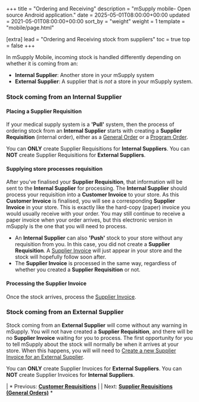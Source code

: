 +++
title = "Ordering and Receiving"
description = "mSupply mobile- Open source Android application."
date = 2025-05-01T08:00:00+00:00
updated = 2021-05-01T08:00:00+00:00
sort_by = "weight"
weight = 1
template = "mobile/page.html"

[extra]
lead = "Ordering and Receiving stock from suppliers"
toc = true
top = false
+++

In mSupply Mobile, incoming stock is handled differently depending on whether it is coming from an:

  * **Internal Supplier**:  Another store in your mSupply system
  * **External Supplier**:  A supplier that is *not* a store in your mSupply system.

### Stock coming from an Internal Supplier

#### Placing a Supplier Requisition

If your medical supply system is a **'Pull'** system, then the process of ordering stock from an **Internal Supplier** starts with creating a **Supplier Requisition** (internal order), either as a [General Order](/en:mobile:user_guide:supplier_requisitions) or a [Program Order](/en:mobile:user_guide:supplier_requisitions_program).

<div class="warning">

You can **ONLY** create Supplier Requisitions for **Internal Suppliers**.  You can **NOT** create Supplier Requisitions for **External Suppliers**.
  </div>

#### Supplying store processes requisition

After you've finalised your **Supplier Requisition**, that information will be sent to the **Internal Supplier** for processing.  The **Internal Supplier** should process your requisition into a **Customer Invoice** to your store.  As this **Customer Invoice** is finalised, you will see a corresponding **Supplier Invoice** in your store.  This is exactly like the hard-copy (paper) invoice you would usually receive with your order.  You may still continue to receive a paper invoice when your order arrives, but this electronic version in mSupply is the one that you will need to process.

<div class="tip">

  * An **Internal Supplier** can also **'Push'** stock to your store without any requisition from you.  In this case, you did not create a **Supplier Requisition**.  A [Supplier Invoice](/en:mobile:user_guide:supplier_invoices) will just appear in your store and the stock will hopefully follow soon after.
  * The **Supplier Invoice** is processed in the same way, regardless of whether you created a **Supplier Requisition** or not.
  </div>

#### Processing the Supplier Invoice

Once the stock arrives, process the [Supplier Invoice](/en:mobile:user_guide:supplier_invoices).

### Stock coming from an External Supplier

Stock coming from an **External Supplier** will come without any warning in mSupply.  You will not have created a **Supplier Requisition**, and there will be no **Supplier Invoice** waiting for you to process.  The first opportunity for you to tell mSupply about the stock will normally be when it arrives at your store.  When this happens, you will will need to [Create a new Supplier Invoice for an External Supplier](/en:mobile:user_guide:supplier_invoices#create_a_new_supplier_invoice_for_a_non-msupply_supplier).

<div class="warning">

You can **ONLY** create Supplier Invoices for **External Suppliers**.  You can **NOT** create Supplier Invoices for **Internal Suppliers**.
  </div>

|  *  Previous:  **[Customer Requisitions](/en:mobile:user_guide:customer_requisitions)** | | Next: **[Supplier Requisitions (General Orders)](/en:mobile:user_guide:supplier_requisitions)** *  

